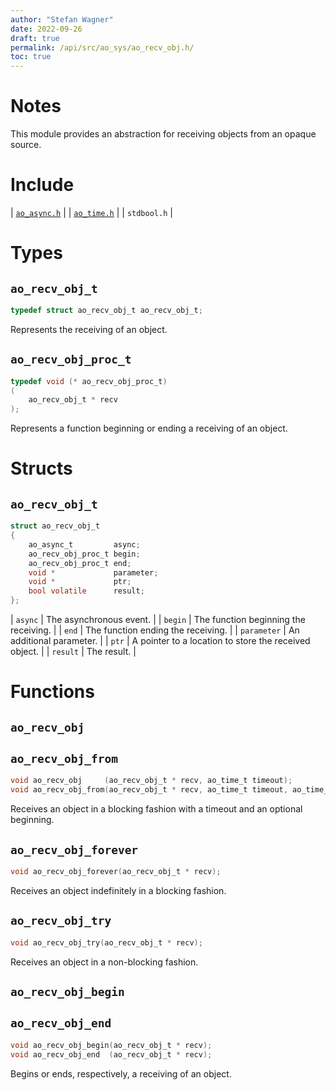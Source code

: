 ```yaml
---
author: "Stefan Wagner"
date: 2022-09-26
draft: true
permalink: /api/src/ao_sys/ao_recv_obj.h/
toc: true
---
```


# Notes

This module provides an abstraction for receiving objects from an opaque source.

# Include

| [`ao_async.h`](ao_async.h.md) |
| [`ao_time.h`](ao_time.h.md) |
| `stdbool.h` |

# Types

## `ao_recv_obj_t`

```c
typedef struct ao_recv_obj_t ao_recv_obj_t;
```

Represents the receiving of an object.

## `ao_recv_obj_proc_t`

```c
typedef void (* ao_recv_obj_proc_t)
(
    ao_recv_obj_t * recv
);
```

Represents a function beginning or ending a receiving of an object.

# Structs

## `ao_recv_obj_t`

```c
struct ao_recv_obj_t
{
    ao_async_t         async;
    ao_recv_obj_proc_t begin;
    ao_recv_obj_proc_t end;
    void *             parameter;
    void *             ptr;
    bool volatile      result;
};
```

| `async` | The asynchronous event. |
| `begin` | The function beginning the receiving. |
| `end` | The function ending the receiving. |
| `parameter` | An additional parameter. |
| `ptr` | A pointer to a location to store the received object. |
| `result` | The result. |

# Functions

## `ao_recv_obj`
## `ao_recv_obj_from`

```c
void ao_recv_obj     (ao_recv_obj_t * recv, ao_time_t timeout);
void ao_recv_obj_from(ao_recv_obj_t * recv, ao_time_t timeout, ao_time_t beginning);
```

Receives an object in a blocking fashion with a timeout and an optional beginning.

## `ao_recv_obj_forever`

```c
void ao_recv_obj_forever(ao_recv_obj_t * recv);
```

Receives an object indefinitely in a blocking fashion.

## `ao_recv_obj_try`

```c
void ao_recv_obj_try(ao_recv_obj_t * recv);
```

Receives an object in a non-blocking fashion.

## `ao_recv_obj_begin`
## `ao_recv_obj_end`

```c
void ao_recv_obj_begin(ao_recv_obj_t * recv);
void ao_recv_obj_end  (ao_recv_obj_t * recv);
```

Begins or ends, respectively, a receiving of an object.
